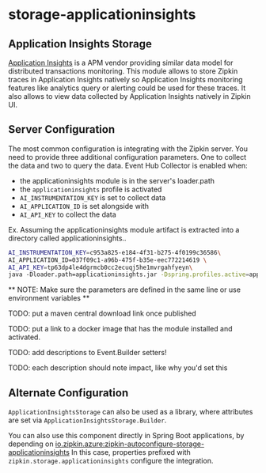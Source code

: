 # storage-applicationinsights

## Application Insights Storage
[Application Insights](https://docs.microsoft.com/azure/application-insights/) is a APM vendor providing similar data
model for distributed transactions monitoring. This module allows to store Zipkin traces in Application Insights
natively so Application Insights monitoring features like analytics query or alerting could be used for these traces.
It also allows to view data collected by Application Insights natively in Zipkin UI.

## Server Configuration
The most common configuration is integrating with the Zipkin server. You need to provide three additional configuration
parameters. One to collect the data and two to query the data. Event Hub Collector is enabled when:
* the applicationinsights module is in the server's loader.path
* the `applicationinsights` profile is activated
* `AI_INSTRUMENTATION_KEY` is set to collect data
* `AI_APPLICATION_ID` is set alongside with
* `AI_API_KEY` to collect the data

Ex. Assuming the applicationinsights module artifact is extracted into a directory called applicationinsights..

```bash
AI_INSTRUMENTATION_KEY=c953a825-e184-4f31-b275-4f0199c36586\
AI_APPLICATION_ID=037f09c1-a96b-475f-b35e-eec772214619 \
AI_API_KEY=tp63dp4le4dgrmcb0cc2ecuqj5he1mvrgahfyeyn\
java -Dloader.path=applicationinsights.jar -Dspring.profiles.active=applicationinsights -cp zipkin.jar org.springframework.boot.loader.PropertiesLauncher
```

** NOTE: Make sure the parameters are defined in the same line or use environment variables **

TODO: put a maven central download link once published

TODO: put a link to a docker image that has the module installed and activated.

TODO: add descriptions to Event.Builder setters!

TODO: each description should note impact, like why you'd set this

## Alternate Configuration
`ApplicationInsightsStorage` can also be used as a library, where attributes are
set via `ApplicationInsightsStorage.Builder`.

You can also use this component directly in Spring Boot applications, by
depending on [io.zipkin.azure:zipkin-autoconfigure-storage-applicationinsights](../../autoconfigure/zipkin-autoconfigure-storage-applicationinsights)
In this case, properties prefixed with `zipkin.storage.applicationinsights` configure the integration.
